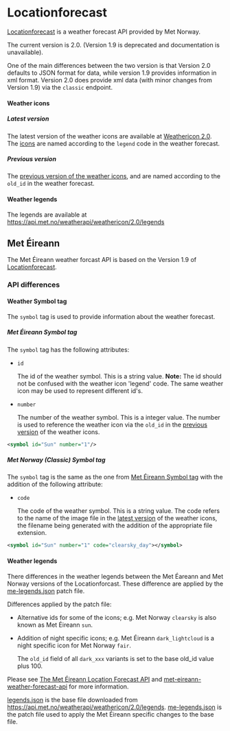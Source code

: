 # Locationforecast
[Locationforecast](https://api.met.no/weatherapi/locationforecast/2.0/documentation) is a weather forecast API provided by Met Norway.

The current version is 2.0. (Version 1.9 is deprecated and documentation is unavailable).

One of the main differences between the two version is that Version 2.0 defaults to JSON format for data, while version 1.9 provides information in xml format.
Version 2.0 does provide xml data (with minor changes from Version 1.9) via the `classic` endpoint.  

#### Weather icons
##### Latest version
The latest version of the weather icons are available at [Weathericon 2.0](https://api.met.no/weatherapi/weathericon/2.0/documentation).
The [icons](met-norway/weathericon.tgz) are named according to the `legend` code in the weather forecast.
##### Previous version
The [previous version of the weather icons](https://nrkno.github.io/yr-weather-symbols/), and are named according to the `old_id` in the weather forecast.

#### Weather legends
The legends are available at https://api.met.no/weatherapi/weathericon/2.0/legends

## Met Éireann
The Met Éireann weather forcast API is based on the Version 1.9 of [Locationforecast](https://api.met.no/weatherapi/locationforecast/2.0/documentation).

### API differences
#### Weather Symbol tag
The `symbol` tag is used to provide information about the weather forecast.
##### Met Éireann Symbol tag
The `symbol` tag has the following attributes:
- `id`
 
  The id of the weather symbol. This is a string value.
  **Note:** The id should not be confused with the weather icon 'legend' code. The same weather icon may be used to represent different id's.
- `number`

  The number of the weather symbol. This is a integer value.
  The number is used to reference the weather icon via the `old_id` in the [previous version](#previous-version) of the weather icons.

```xml
<symbol id="Sun" number="1"/>
```

##### Met Norway (Classic) Symbol tag
The `symbol` tag is the same as the one from [Met Éireann Symbol tag](#met-éireann-symbol-tag) with the addition of the following attribute:
- `code`

  The code of the weather symbol. This is a string value.
  The code refers to the name of the image file in the [latest version](#latest-version) of the weather icons,
  the filename being generated with the addition of the appropriate file extension.  

```xml
<symbol id="Sun" number="1" code="clearsky_day"></symbol>
```

#### Weather legends
There differences in the weather legends between the Met Éareann and Met Norway versions of the Locationforcast. 
These difference are applied by the [me-legends.json](../data/locationforecast/me-legends.json) patch file.

Differences applied by the patch file:
- Alternative ids for some of the icons; e.g. Met Norway `clearsky` is also known as Met Éireann `sun`.
- Addition of night specific icons; e.g. Met Éireann `dark_lightcloud` is a night specific icon for Met Norway `fair`.

  The `old_id` field of all `dark_xxx` variants is set to the base old_id value plus 100.

Please see [The Met Éireann Location Forecast API](https://www.met.ie/Open_Data/Notes-on-API-XML-file_V6.odt) and [met-eireann-weather-forecast-api](https://data.gov.ie/dataset/met-eireann-weather-forecast-api) for more information.

[legends.json](../data/locationforecast/legends.json) is the base file downloaded from https://api.met.no/weatherapi/weathericon/2.0/legends.
[me-legends.json](../data/locationforecast/me-legends.json) is the patch file used to apply the Met Éireann specific changes to the base file.

